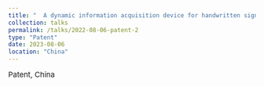 ```yaml
---
title: "  A dynamic information acquisition device for handwritten signatures  "
collection: talks
permalink: /talks/2022-08-06-patent-2
type: "Patent"
date: 2023-08-06
location: "China"
---
```

<span style="font-size:15px;">Patent, China</span>
